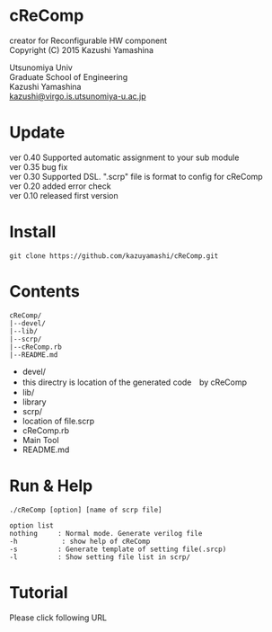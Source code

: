 cReComp
===============================
creator for Reconfigurable HW component  
Copyright (C) 2015 Kazushi Yamashina  
  
Utsunomiya Univ  
Graduate School of Engineering  
Kazushi Yamashina  
kazushi@virgo.is.utsunomiya-u.ac.jp  
  
Update
=================================
ver 0.40 Supported automatic assignment to your sub module  
ver 0.35 bug fix  
ver 0.30 Supported DSL. ".scrp" file is format to config for cReComp  
ver 0.20 added error check  
ver 0.10 released first version  

Install
================================

```
git clone https://github.com/kazuyamashi/cReComp.git
```

Contents
=================================

```
cReComp/
|--devel/
|--lib/
|--scrp/
|--cReComp.rb
|--README.md
```

- devel/
 - this directry is location of the generated code　by cReComp
- lib/
 - library
- scrp/
 - location of file.scrp
- cReComp.rb
 - Main Tool
- README.md

Run & Help
===============================

```
./cReComp [option] [name of scrp file]

option list
nothing		: Normal mode. Generate verilog file 
-h			 : show help of cReComp
-s 			: Generate template of setting file(.srcp)
-l 			: Show setting file list in scrp/
```

Tutorial
===============================

Please click following URL
